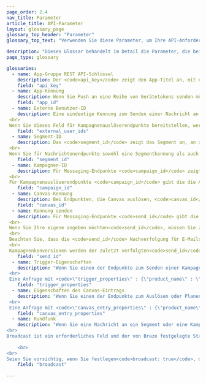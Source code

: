 ```yaml
---
page_order: 2.4
nav_title: Parameter
article_title: API-Parameter
layout: glossary_page
glossary_top_header: "Parameter"
glossary_top_text: "Verwenden Sie diese Parameter, um Ihre API-Anforderungen zu definieren. Obwohl die Parameter, die Sie benötigen, unter den Endpunkten aufgeführt sind, sollte Ihnen dies mehr Einblick in deren Nuance und andere Spezifikationen geben."

description: "Dieses Glossar behandelt im Detail die Parameter, die bei API-Anfragen verwendet werden." 
page_type: glossary

glossaries:
  - name: App-Gruppe REST API-Schlüssel
    description: Der <code>api_key</code> zeigt den App-Titel an, mit dem die Daten in dieser Anfrage verknüpft sind, und authentifiziert den Anforderer als jemanden, der Nachrichten an die App senden darf. Sie muss bei jeder Anfrage als HTTP-Autorisierungsheader enthalten sein. Sie finden sie im Abschnitt „<strong>Developer Console</strong>“ des Braze-Dashboards.
    field: "api_key"
  - name: App-Kennung
    description: Wenn Sie Push an eine Reihe von Gerätetokens senden möchten (anstelle von Benutzern), müssen Sie angeben, in welchem Namen welche bestimmte App Sie Nachrichten senden. In diesem Fall geben Sie die entsprechende App-Kennung in einem Token-Objekt ein. Sie finden sie im Abschnitt <strong>Developer Console</strong> des Braze-Dashboards.
    field: "app_id"
  - name: Externe Benutzer-ID
    description: Eine eindeutige Kennung zum Senden einer Nachricht an bestimmte Benutzer. Diese Kennung sollte mit der Kennung übereinstimmen, die Sie im Braze SDK festgelegt haben. Sie können nur Benutzer für Nachrichten ansprechen, die bereits über das SDK oder die Benutzer-API identifiziert wurden. In einer Anfrage sind maximal 50 externe Benutzer-IDs zulässig. <br>
 <br>
 Wenn Sie dieses Feld für Kampagnenauslöserendpunkte bereitstellen, werden die Kriterien mit den Kampagnensegmenten geschichtet und nur Benutzer, die in der Liste der externen Benutzer-IDs und des Kampagnensegments enthalten sind, erhalten die Nachricht.
    field: "external_user_ids"
  - name: Segment-ID
    description: Das <code>segment_id</code> zeigt das Segment an, an das die Nachricht gesendet werden soll. Eine Segmentkennung für jedes der von Ihnen erstellten Segmente finden Sie im Abschnitt „<strong>Developer Console</strong>“ des Braze-Dashboards. <br>
 <br>
 Wenn Sie für Nachrichtenendpunkte sowohl eine Segmentkennung als auch eine Liste externer Benutzer-IDs in einer einzelnen Messaging-Anfrage bereitstellen, werden die Kriterien geschichtet und nur Benutzer, die sich sowohl in der Liste der externen Benutzer-IDs als auch im bereitgestellten Segment befinden, erhalten die Nachricht.
    field: "segment_id"
  - name: Kampagnen-ID
    description: Für Messaging-Endpunkte <code>campaign_id</code> zeigt die API-Kampagne an, unter der die Analyse einer Nachricht verfolgt werden soll. Eine Kampagnenkennung für jede der von Ihnen erstellten Kampagnen finden Sie im Abschnitt „<strong>Developer Console</strong>“ des Braze-Dashboards. Wenn Sie im Anforderungstext eine Kampagnenkennung angeben, müssen Sie <code>message_variation_id</code> in jedem der Nachrichtenobjekte eine angeben, die die dargestellte Variante Ihrer Kampagne angibt. <br>
 <br>
 Für Kampagnenauslöserendpunkte <code>campaign_id</code> gibt die die API-ID der auszulösenden Kampagne an. Dieses Feld ist für alle Trigger-Endpunktanforderungen erforderlich.
    field: "campaign_id"
  - name: Canvas-Kennung
    description: Bei Endpunkten, die Canvas auslösen, <code>canvas_id</code> gibt die die Kennung des Canvas an, der ausgelöst oder geplant werden soll. Dieses Feld ist für alle Trigger-Endpunktanforderungen erforderlich.
    field: "canvas_id"
  - name: Kennung senden
    description: Für Messaging-Endpunkte <code>send_id</code> gibt die an, unter welchem Sendevorgang die Analyse für eine Nachricht verfolgt werden soll. <code>send_id</code> Mit können Sie Analysen für eine bestimmte Instanz einer Kampagne abrufen, die über den <code>sends/data_series</code> Endpunkt gesendet wird. API- und API-Trigger-Kampagnen, die als Broadcast gesendet werden, generieren automatisch eine Sendekennung, wenn keine Sendekennung bereitgestellt wird. <br>
 <br>
 Wenn Sie Ihre eigene angeben möchten<code>send_id</code>, müssen Sie zunächst eine über den <code>sends/id/create</code> Endpunkt erstellen. Das <code>send_id</code> muss alle ASCII-Zeichen und höchstens 64 Zeichen lang sein.  Sie können eine Sendekennung für mehrere Sendungen derselben Kampagne wiederverwenden, wenn Sie die Analysen dieser Sendungen zusammen gruppieren möchten. <br>
 <br>
 Beachten Sie, dass die <code>send_id</code> Nachverfolgung für E-Mails, die über Mailjet gesendet werden, nicht verfügbar ist. <br>
 <br>
 Kampagnenkonversionen werden der zuletzt verfolgten<code>send_id</code>, die der Benutzer von dieser Kampagne erhalten hat, zugeordnet, es sei denn, die zuletzt empfangene Sendung wurde nicht verfolgt.
    field: "send_id"
  - name: Trigger-Eigenschaften
    description: "Wenn Sie einen der Endpunkte zum Senden einer Kampagne mit API-Triggered Delivery verwenden, können Sie eine Karte mit Schlüsseln und Werten bereitstellen, um Ihre Nachricht anzupassen. Wenn Sie eine API-Anforderung erstellen, die ein Objekt in enthält<code>\"trigger_properties\"</code>, können die Werte in diesem Objekt dann in Ihrer Nachrichtenvorlage unter dem <code>api_trigger_properties</code> Namensraum referenziert werden. <br>
 <br>
 Eine Anfrage mit <code>\"trigger_properties\" : {\"product_name\" : \"shoes\", \"product_price\" : 79.99}</code> könnte beispielsweise das Wort \"Schuhe\" zur Nachricht hinzufügen, indem sie hinzufügt<code>{{api_trigger_properties.${product_name}}}</code>."
    field: "trigger_properties"
  - name: Eigenschaften des Canvas-Eintrags
    description: "Wenn Sie einen der Endpunkte zum Auslösen oder Planen eines Canvas über die API verwenden, können Sie eine Karte mit Schlüsseln und Werten bereitstellen, um Nachrichten, die von den ersten Schritten Ihres Canvas gesendet werden, im <code>\"canvas_entry_properties\"</code> Namensraum anzupassen. <br>
 <br>
 Eine Anfrage mit <code>\"canvas_entry_properties\" : {\"product_name\" : \"shoes\", \"product_price\" : 79.99}</code> könnte beispielsweise das Wort \"Schuhe\" zu einer Nachricht hinzufügen, indem Sie hinzufügen<code>{{canvas_entry_properties.${product_name}}}</code>."
    field: "canvas_entry_properties"
  - name: Rundfunk
    description: "Wenn Sie eine Nachricht an ein Segment oder eine Kampagnenzielgruppe senden, die einen API-Endpunkt verwendet, müssen Sie ausdrücklich definieren, ob Ihre Nachricht eine \"Übertragung\" an eine große Gruppe von Benutzern ist, indem Sie einen <code>broadcast</code> Booleschen in den API-Aufruf einbeziehen. Das heißt, wenn Sie beabsichtigen, eine API-Nachricht an das gesamte Segment zu senden, auf das eine Kampagne oder Canvas abzielt, müssen Sie sie <code>broadcast: true</code> in Ihren API-Aufruf aufnehmen. <br>
<br>
Broadcast ist ein erforderliches Feld und der von Braze festgelegte Standardwert, wenn eine Kampagne oder Canvas erstellt wird, ist <code>broadcast: false</code>. Sie können nicht beide <code>broadcast: true</code> und eine <code>recipients</code> Liste angegeben haben. Wenn das <code>broadcast</code> Flag auf wahr gesetzt ist und eine explizite Empfängerliste bereitgestellt wird, gibt der API-Endpunkt einen Fehler zurück. In ähnlicher Weise wird die Angabe <code>broadcast: false</code> und Nichtbereitstellung einer Empfängerliste zu einem Fehler führen. 
    
    <br>
<br>
Seien Sie vorsichtig, wenn Sie festlegen<code>broadcast: true</code>, da das unbeabsichtigte Setzen dieses Flags dazu führen kann, dass Sie Ihre Kampagne oder Ihren Canvas an eine größere Zielgruppe als erwartet senden. Das <code>broadcast</code> Flag ist erforderlich, um vor versehentlichen Sendungen an große Benutzergruppen zu schützen."
    field: "broadcast"
    
---
```

